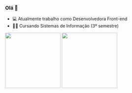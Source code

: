 ### Olá 👋

- 💻 Atualmente trabalho como Desenvolvedora Front-end
- 👨‍🎓 Cursando Sistemas de Informação (3º semestre)

<img height="180cm" src="https://github-readme-stats.vercel.app/api?username=solilorys&show_icons=true&theme=radical">
<img height="180cm" src="https://github-readme-stats.vercel.app/api/top-langs/?username=solilorys&layout=compact&show_icons=true&theme=radical)](https://github.com/solilorys/github-readme-stats">
